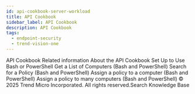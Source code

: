 ```yaml
---
id: api-cookbook-server-workload
title: API Cookbook
sidebar_label: API Cookbook
description: API Cookbook
tags:
  - endpoint-security
  - trend-vision-one
---
```


 API Cookbook Related information About the API Cookbook Set Up to Use Bash or PowerShell Get a List of Computers (Bash and PowerShell) Search for a Policy (Bash and PowerShell) Assign a policy to a computer (Bash and PowerShell) Assign a policy to many computers (Bash and PowerShell) © 2025 Trend Micro Incorporated. All rights reserved.Search Knowledge Base